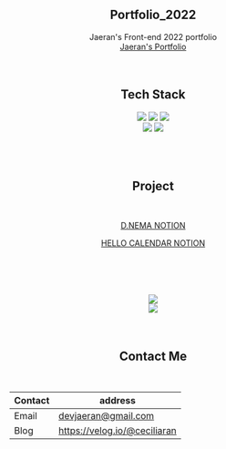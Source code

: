 
<!--
**gitjaeran/gitjaeran** is a ✨ _special_ ✨ repository because its `README.md` (this file) appears on your GitHub profile.

Here are some ideas to get you started:

- 🔭 I’m currently working on ...
- 🌱 I’m currently learning ...
- 👯 I’m looking to collaborate on ...
- 🤔 I’m looking for help with ...
- 💬 Ask me about ...
- 📫 How to reach me: ...
- 😄 Pronouns: ...
- ⚡ Fun fact: ...
-->

<div align=center> 

## Portfolio_2022
Jaeran's Front-end 2022 portfolio  
[Jaeran's Portfolio](https://verbena-fragrance-500.notion.site/54fdd965e82b45808fcfe0714c0bbefa)
</br>  
</br>  

## Tech Stack
<img src="https://img.shields.io/badge/html5-E34F26?style=for-the-badge&logo=html5&logoColor=white"> <img src="https://img.shields.io/badge/css-1572B6?style=for-the-badge&logo=css3&logoColor=white"> <img src="https://img.shields.io/badge/javascript-F7DF1E?style=for-the-badge&logo=javascript&logoColor=black">
</br>
<img src="https://img.shields.io/badge/node.js-339933?style=for-the-badge&logo=Node.js&logoColor=white"> <img src="https://img.shields.io/badge/mysql-4479A1?style=for-the-badge&logo=mysql&logoColor=white">  
</br>  
</br>  

## Project  
</br>

[D.NEMA NOTION](https://verbena-fragrance-500.notion.site/D-NEMA-14bfd2cd586f425a918df661ad0e756c)
</br>

[HELLO CALENDAR NOTION](https://verbena-fragrance-500.notion.site/KDT3rd-Team-Project-Group-A-4fb25df304634978b6e0c94e7078dcd1)   
</br>
</br>  
</br>  

<img src="https://github-readme-stats.vercel.app/api/top-langs/?username=gitjaeran&layout=compact">  
<br>
  
<img src="https://github-readme-stats.vercel.app/api?username=gitjaeran&show_icons=true">  
</br>  
</br>  
</br>  
  
## Contact Me
</br>

| Contact | address |
| ------------ | ------------- |
| Email | devjaeran@gmail.com |
| Blog | https://velog.io/@ceciliaran |
</br>  
  

</div>
